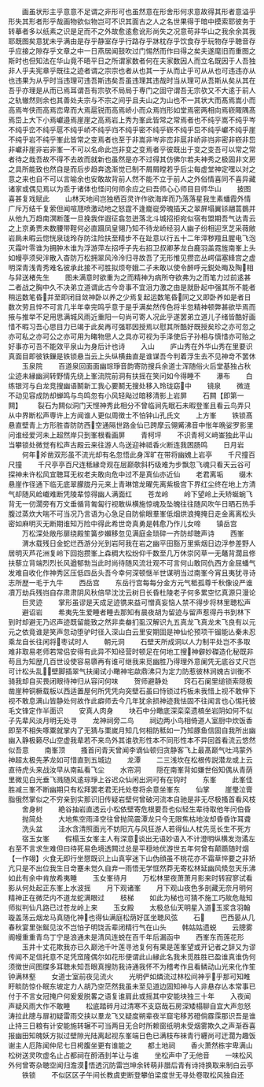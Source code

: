<!-- { "loadSidebar": true } -->
　　画虽状形主乎意意不足谓之非形可也虽然意在形舍形何求意故得其形者意溢乎形失其形者形乎哉画物欲似物岂可不识其面古之人之名世果得于暗中摸索耶彼务于转摹者多以纸素之识是足而不之外故愈逺愈讹形尚失之况意苟非华山之我余余其我耶既图矣意犹未乎满由是存乎静室存乎行路存乎牀枕存乎饮食存乎玩物存乎聴音存乎应接之隙存乎文章之中一日燕居闻鼓吹过门惕然而作曰得之矣夫遂麾旧而重图之斯时也但知法在华山竟不晤平日之所谓家数者何在夫家数因人而立名既因于人吾独非人乎夫宪章乎既往之迹者谓之宗宗也者从也其一于从而止乎可从从也可违违亦从也违果为从乎时当违理可违吾斯违矣吾虽违理其违哉时当从理可从吾斯从矣从其在吾乎亦理是从而已焉耳谓吾有宗欤不局局于専门之固守谓吾无宗欤又不大逺于前人之轨辙然则余也其善处夫宗与不宗之间乎且夫山之为山也不一其状大而髙焉嵩小而高焉岑侠而高焉峦卑而大焉扈锐而高焉峤小而众焉岿形如堂焉密两相向焉嵚陬隅髙焉岊上大下小焉巘邉焉崖崖之高焉岩上秀为峯此皆常之常焉者也不纯乎嵩不纯乎岑不纯乎峦不纯乎扈不纯乎峤不纯乎岿不纯乎密不纯乎嵚不纯乎岊不纯乎巘不纯乎崖不纯乎岩不纯乎峯此皆常之变焉者也至于非嵩非岑非峦非扈非峤非岿非密非嵚非岊非巘非崖非岩非峯一不可以名命此岂非变之变焉者乎彼既出于变之变吾可以常之常者待之哉吾故不得不去故而就新也虽然是亦不过得其仿佛尔若夫神秀之极固非文房之具所能致也然自是而后步趋奔逸渐觉已制不屑屑瞠若乎后尘每虚堂神定嘿以对之意之来也自不可以言喻余也安敢故背前人然不能不立于前人之外俗情喜同不喜异藏诸家或偶见焉以为乖于诸体也怪问何师余应之曰吾师心心师目目师华山
　　披图喜甚复戏赋此
　　山林天地间岂独栖百灵许作欲海岸而乃落落星我生素蟠霞外情广斥万结千复萦但闻喧豗喷激动地之怒霆不逢巃嵸旁魄插天之翠屏塌翼铩翮蒿鷃并从他九万趋南溟断蓬一旦挽我伴遐征翕忽迸落北斗城招拒宛似宿有盟期吾气达青云之上京勇贾未数腰带鞓何必直蹑凤皇翎乃知不待龙峤经羽人幽子纷相迎烹芝采薇敞岩扄未暇云惚恍泉珑玲存防注险扶至精步不在趾意以行五十二年滓秽羶且腥电飞泡灭霜叶零谁为拥肿木谁为浮游萍左招呼子先右招卫叔卿茅龙白鹿羽盖霓旌南峯上头如幔亭须臾泮散入杳防万松拥翠风泠泠归寻故吾了无形惟见攒峦丛崿偪塞綘宫之虚明深青浅青秀难名彼承此接不可胜拟烦夸娥二子未敢以使令醉呼元鋭处晦及陶相与舁送楮先生
　　图未满意时欲重为之而精神为病所夺欲弗为之而笔力过前逺甚二者战之胸中久不决弟立道谓此古今竒事不宜沮力激之由是就卧起中强其所不能者稍运数笔昏并至即闭目敛神卧以养之少焉复起运数笔昏同之又即卧养如是者日数次劳且悴不可言几半年幸完鸣乎意于是乎满矣然传色将半忽精神顿弊甚欲毕焉而掖与推举不足用思满城风雨近重阳一句尚可寄人况此乎遂罢弟立道儿子绪皆酷好画惜不暇习吾心思目力已竭于此矣再可强耶因授焉以慰其所酷好既授矣珍之亦可忽之亦可私之亦可公之亦可用为睹物思人之具亦可视为手泽使后子孙相与慎惜亦可贻之好事亦可吾不能效平泉山为身后计也诗
　　入山
　　庐山秀在外华山秀在里要识真面目即彼铁鏁是铁锁悬当云上头纵横曲直是谁谋吾今判着浮生去不见神竒不罢休
　　玉泉院
　　百道泉回面面幽琮琤音韵寄防搜兵余道士浑随俗火后堂基独占秋尘迹未縁幽涧转野情先绕上峯流院前洞有扶摇在笑问如今得睡不
　　瀑布
　　白练银河与白龙竞搜幽语鬭新工我心要鬭无搜处移入玲珑窈中
　　镜泉
　　微涟不动见容成防却蝉鸣与鸟鸣忽有小风轻飐过暗移清影上岩屏
　　石闗【即第一闗】
　　裂石为闗似洞门天悭神秀此相分不曾临涧先眠石未暇登峯且看云鸟弄只从中界断松声専许上方闻谁人更似周徴士不怕钟山孔氏文
　　上方峯
　　铁锁髙悬直壁青上方形胜杳防防西空通隔世路金仙已跨摩云翎觱沸音中怅年晩娑罗影里问谁经爱河未上超然岸只到峯根看画屏
　　青柯坪
　　不识青柯义﨑崟独此平山当攀锁处微觉有松声古殿云来往游人鸟送迎神祗香火断连我困肠鸣
　　日月岩
　　何年斧凿双形虽不流光却有名忽悟此身浑旷在带将幽媿上岩亭
　　千尺撞百尺撞
　　千尺亭亭百尺连秪縁竒观在层巅欹斜朽级难为步飘忽飞魂只看天云谷可探神未许松风宜聴耳无权老夫敢向危中过不是真仙亦近仙
　　老君离垢
　　缀木悬崖作径通下临无底翠朦胧丹元来上青琳馆龙曜先离紫极宫下界红尘终在地上方清气却随风崄巇难断凭陵辈惊得幽人满面红
　　苍龙岭
　　岭下望岭上夭矫蜒蜿飞背无一仞濶旁有万文垂循背匍匐行视敢纵横施惊魂及坠魄往往随风吹午日晒石热手腹过蒸炊大喘不可当况乃言语为心急足自防偷眼羣峯低烟烘浪掩掩日走金离离松头密如麻明灭无断期谁知万险中得此希世竒真勇是韩愈乃作儿女啼
　　镇岳宫
　　万松深处敞彤扉绕殿笙簧步嬾移忽见满庭金琐碎一齐防却聴声诗
　　西峯
　　渭水载残日金蛇烂西游分光到岩阿我在岩之幽平田豁万里紫烟日边浮参差野人居明灭芦花洲复岭下回抱攒峯上森稠大松纷仰千数至几万休崇冈草一无鼇背濶且修扶藜立背端烈烈长风遒郁勃当此时尚待随风流壮观不可言何山敢同仇西方金屈蟠气发难自收化作神秀区压低四岳头吾今幸何深顿惬半世谋明当过南峯今宵且夷犹寻诗志所歴一毛于九牛
　　西岳宫
　　东岳行宫每每分金方元气秪孤尊千秋像设严谁凟万劫兵残岿自存肃肃阴风秋倍早沈沈云树日长昏杜陵老子何多累空忆真源只漫论
　　巨灵迹
　　掌形虽谬是天成足迹镌来益可憎真妄恼人禁不得步将林里聴松声
　　避诏岩
　　希夷先生爱睡者睡去那知有晨夜胡为留迹与留声惹得丹书到林下到时却避无乃迟声迹既留能致之然非卖畚扪虱汉解识九五真龙飞真龙未飞良有以元元之依竟谁是笑声忽动堕驴时径入深山白云里安期固是神仙伦预项干镏能亾秦未忍乘龙自长往闲将枣试时人
　　朝元洞
　　石壁天所成洞以人力制平处岂不多取难非取易老师若常侣安得有此异不知经营时顿足在何地工搜神僻妙磔造化秘既非苟且为知歴几百世设使容易隳再有谁可继我来觅幽胜乃得理外意阑凭无底谷丈尺岂可计松头乱壁脚插翠气扶阑试小瞰神宅歘鼎沸只为定力防惹彼林涧媿古训衡不骑我却自买畏闭眼待神归从容问何味
　　贺师避静处
　　窍石石阑里缒锁索隠极凿崖种铜橛载板以西适置屋何所凭凭向突壁石虽曰恃锁过朽板未我惜上视不敢伸下视不敢息满山皆静处何故作此癖师去今几年犹余损神迹我怯固不往闻言也心惕托彼毛文锋定作半面识
　　安真人肉身
　　块石中分瞰底深栾栾遗槁坐岩阴如何不似子先辈风淡月明无处寻
　　龙神祠旁二鸟
　　祠边两小鸟相倚道人室厨中炊饭香即至不相失啄粟就掌内了无猜与栗嵗月知几何相防秪如一乃知豚鱼信固自我所出幽幽入静极籁尽山空虚我辈若不来鸟外其谁欤形性本不同形性本不异回首看流云悠然似吾意
　　南峯顶
　　搔首问青天曾闻李谪仙顿归贪静客飞上最髙巅气吐鸿蒙外神超太极先茅龙如可惜直到五城边
　　龙潭
　　二三浅坎在松根传説潜龙或上云直待虎头来战汝早从南畆看飞尘
　　水帘洞
　　隠在南峯背如嫌世俗知偶从青荫里微见白光垂飞溅随风逺琮琤上谷迟众仙闲出洞可有在钩时
　　东峯
　　此峯佳胜减三峯不断幽期只有松拜罢老君无托处卷将余意坐峯东
　　仙掌
　　崖璺泣膏脂俄然掌似之不穷亲到实那识旧传疑岩壁何曾破河流本自驰是非无尽极搔首看风枝
　　舍身树
　　絶谷抽岩直透云小松依壁寄危根要吾也似轻生辈待取他年问伯昏
　　抛简处
　　大地焦空雨泽空往曾抛简震潭龙只今无限焦枯地汝却昏昏诈耳聋
　　洗头盆
　　洼水含清照面光不妨阳亢与风狂游人若得仙人杖先觅长生不死方
　　宿玉女峯
　　假榻玉女峯主人有深意谈出无语妙语入不计澄明纵横发沕潏左右至不言求生难但曰待死易色境透闗过总是平穏地优游世五年何曾有颠踬随时烟【一作翊】火食无即行坐憇既识上山真寜迷下山伪顔虽不桃花亦不霜草悴要之非矫亢只是不出位我生日竒蹇未觉久自弃一雨悟无学恇然莽无寄松林延幽风倐忽天乐沸如此有余中肯放希夷睡
　　玉女峯待月
　　万松林里夜萧萧月影来时转寂寥试看影从何处起正东峯上水波摇
　　月下观诸峯
　　月下观山夜色多剖藏无奈月明何精神正在微茫内不道龙蛇满眼过
　　枝梯
　　如此为梯也可猜不施工巧故危哉知师拟判仙凡路已过苍龙岭上来
　　玉女殿
　　太极总仙天明星入道玉浆含羽翰璇盖荡云烟龙马真随化神也得仙满庭松荫好匡坐聴风弦
　　石
　　巴西晏从几春秋宴里张鋋见汝不岂怕子明饶舌辈闭精行气在山头
　　韩姑姑遗蜕
　　云牕雾阁幔重重青鸟丁宁是浪通未是清风连蜕在百千年后漏函中
　　西峯东而莲花形
　　玉井十丈花欺我亦已久巅池千叶莲寻池复何有果是莲峯望或开记者之辞又为谬传闻不足信托意不足凭窊隆偶尔如花形便谓此山縁此名我未觅胜胜已盈谁真谁伪何须徴世间图牒多耳聴未知吾眼真搜防我诗通我怀不为稽考作且看鳞动山光来化作笙钟满林壑
　　女道士室前夜见流火
　　光明俨如燐流过林松间神乎乎那可知睢盱睒防惊仆眠东坡定力人胡乃空茫然我虽未至见道边固知神与人非悬存亾本常事已付于不言女冠掩户何爰爰脱畧之语复谁肩此或摇其中安能块独三十年
　　入夜闻声疑风雨大作不敢睡
　　松底踏碎月过清寒不支窈哉石房深矮榻聊自宜大声忽怒涛拉此牕与扉初疑雷雨交挟以羣龙飞又疑度朔辈夜半窟宅移苏磴倘霡霂那识吾是谁止持三日粮有计安能施转辗不可当两目无合时所赖窗纸明未受烟雾欺久之声渐吞喜报幽田知魄妖方拟过壁隙光陆离起视东峯端日色已满枝布袜青行纒尚可迂濶为趣饭谢主人厄陈闻仲尼七日枵腹坐更有谁能之
　　都土地祠
　　香火萧然栋宇卑满山松树送灵吹虚名止占都祠在酹酒刲羊让与谁
　　坐松声中了无他音
　　一味松风外何曾寄杂聴空闻归澹漠悟透沉防雷岂坤余转萌非腊后青有诗持换取来制白云亭
　　铁锁
　　不似区区子午间长教虞吏断登攀伯梁度世无寻处卷取松风独自还
